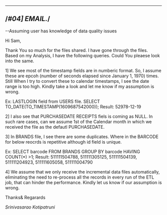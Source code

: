 ------------------------------------------------------------------------------------------
/*#04] EMAIL.*/
------------------------------------------------------------------------------------------
--Assuming user has knowledge of data quality issues

Hi Sam,

Thank You so much for the files shared. I have gone through the files.
Based on my Analysis, I have the following queries. Could You pleaese look into the same.

1] We see most of the timestamp fields are in numberic format. So, I assume these are epcoh (number of seconds elapsed since January 1, 1970) times. Still When I try to convert these to calendar timestamps, I see the date range is too high. Kindly take a look and let me know if my assumption is wrong.

Ex: LASTLOGIN field from USERS file.
SELECT TO_DATE(TO_TIMESTAMP(1609687542000));
Result: 52978-12-19

2] I also see that PURCHASEDATE RECEIPTS fiels is coming as NULL. In such rare cases, can we assume 1st of the Calendar month in which we received the file as the defautl PURCHASEDATE.

3] In BRANDS file, I see there are some duplicates. Where in the BARCODE for below reocrds is repetitive although id field is unique.

Ex: 
SELECT barcode FROM BRANDS GROUP BY barcode HAVING COUNT(*) >1;
Result: 
511111504788, 511111305125, 511111504139, 511111204923, 511111605058, 511111004790

4] We assume that we only receive the incremental data files automatically, eliminating the need to re-process all the records in every run of the ETL job, that can hinder the performance. Kindly let us know if our assumption is wrong.

Thanks& Regarards

*Srinivasarao Kotipatruni*
